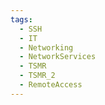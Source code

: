 ```yaml
---
tags:
  - SSH
  - IT
  - Networking
  - NetworkServices
  - TSMR
  - TSMR_2
  - RemoteAccess
---
```

